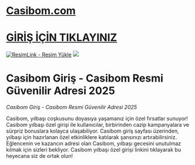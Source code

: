 #  <a href="https://tinyurl.com/Casbomgirr/">Casibom.com</a>

#  <a href="https://tinyurl.com/Casbomgirr/"> GİRİŞ İÇİN TIKLAYINIZ</a>

<meta charset="UTF-8">
    <meta name="viewport" content="width=device-width, initial-scale=1.0">
</head>
<body>

<a href="https://tinyurl.com/Casbomgirr/" title="ResimLink - Resim Yükle"><img src="https://r.resimlink.com/QgoSPH.jpg" title="ResimLink - Resim Yükle" alt="ResimLink - Resim Yükle"></a>
<a href="https://tinyurl.com/Casbomgirr/">
    <img src="https://r.resimlink.com/QgoSPH.jpg" />
</a>
</a>


# Casibom Giriş - Casibom Resmi Güvenilir Adresi 2025

  *Casibom Giriş - Casibom Resmi Güvenilir Adresi 2025* 
    
  Casibom, yılbaşı coşkusunu doyasıya yaşamanız için özel fırsatlar sunuyor! Casibom yılbaşı özel girişi ile kullanıcılar, birbirinden cazip kampanyalara ve sürpriz bonuslara kolayca ulaşabiliyor. Casibom giriş sayfası üzerinden, yılbaşı için hazırlanan özel etkinliklere katılarak şansınızı artırabilirsiniz. Eğlencenin ve kazancın adresi olan Casibom, yılbaşı gecesini unutulmaz kılmak için sizleri bekliyor. Casibom yılbaşı özel girişi linkini tıklayarak bu heyecana siz de ortak olun!
